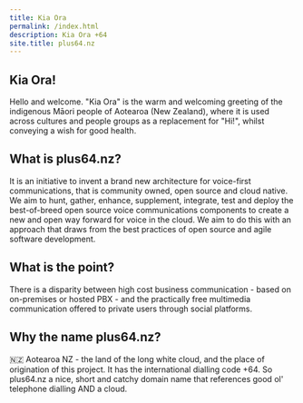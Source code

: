 ```yaml
---
title: Kia Ora
permalink: /index.html
description: Kia Ora +64
site.title: plus64.nz
---
```


## Kia Ora!
Hello and welcome. "Kia Ora" is the warm and welcoming greeting of the indigenous Māori people of Aotearoa (New Zealand), where it is used across cultures and people groups as a replacement for "Hi!", whilst conveying a wish for good health.

## What is plus64.nz?
It is an initiative to invent a brand new architecture for voice-first communications, that is community owned, open source and cloud native. We aim to hunt, gather, enhance, supplement, integrate, test and deploy the best-of-breed open source voice communications components to create a new and open way forward for voice in the cloud. We aim to do this with an approach that draws from the best practices of open source and agile software development.

## What is the point?
There is a disparity between high cost business communication - based on on-premises or hosted PBX - and the practically free multimedia communication offered to private users through social platforms.


## Why the name plus64.nz?
:new_zealand: Aotearoa NZ - the land of the long white cloud, and the place of origination of this project. It has the international dialling code +64. So plus64.nz a nice, short and catchy domain name that references good ol' telephone dialling AND a cloud.

